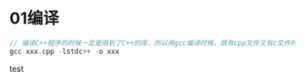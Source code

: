 # 01编译

```cpp
// 编译C++程序的时候一定是用到了C++的库，所以用gcc编译时候，既有cpp文件又有c文件时候需要加上-lstdc++。
gcc xxx.cpp -lstdc++ -o xxx
```

test